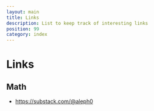 ```yaml
---
layout: main
title: Links
description: List to keep track of interesting links
position: 99
category: index
---
```


# Links

## Math

- https://substack.com/@aleph0